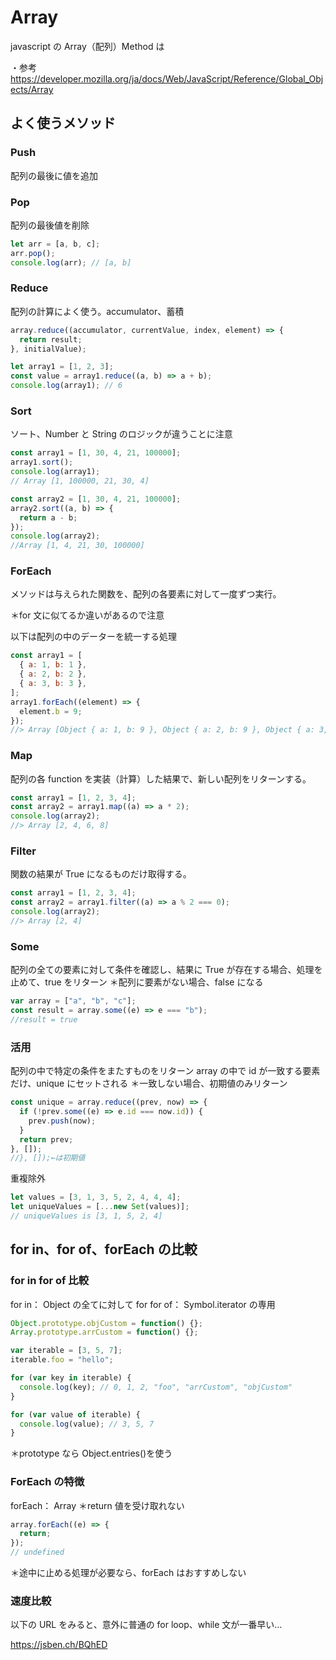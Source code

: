 # Array

javascript の Array（配列）Method は

・参考
<https://developer.mozilla.org/ja/docs/Web/JavaScript/Reference/Global_Objects/Array>

## よく使うメソッド

### Push

配列の最後に値を追加

### Pop

配列の最後値を削除

```javascript
let arr = [a, b, c];
arr.pop();
console.log(arr); // [a, b]
```

### Reduce

配列の計算によく使う。accumulator、蓄積

```javascript
array.reduce((accumulator, currentValue, index, element) => {
  return result;
}, initialValue);

let array1 = [1, 2, 3];
const value = array1.reduce((a, b) => a + b);
console.log(array1); // 6
```

### Sort

ソート、Number と String のロジックが違うことに注意

```javascript
const array1 = [1, 30, 4, 21, 100000];
array1.sort();
console.log(array1);
// Array [1, 100000, 21, 30, 4]

const array2 = [1, 30, 4, 21, 100000];
array2.sort((a, b) => {
  return a - b;
});
console.log(array2);
//Array [1, 4, 21, 30, 100000]
```

### ForEach

メソッドは与えられた関数を、配列の各要素に対して一度ずつ実行。

＊for 文に似てるか違いがあるので注意

以下は配列の中のデーターを統一する処理

```javascript
const array1 = [
  { a: 1, b: 1 },
  { a: 2, b: 2 },
  { a: 3, b: 3 },
];
array1.forEach((element) => {
  element.b = 9;
});
//> Array [Object { a: 1, b: 9 }, Object { a: 2, b: 9 }, Object { a: 3, b: 9 }]
```

### Map

配列の各 function を実装（計算）した結果で、新しい配列をリターンする。

```javascript
const array1 = [1, 2, 3, 4];
const array2 = array1.map((a) => a * 2);
console.log(array2);
//> Array [2, 4, 6, 8]
```

### Filter

関数の結果が True になるものだけ取得する。

```javascript
const array1 = [1, 2, 3, 4];
const array2 = array1.filter((a) => a % 2 === 0);
console.log(array2);
//> Array [2, 4]
```

### Some

配列の全ての要素に対して条件を確認し、結果に True が存在する場合、処理を止めて、true をリターン
＊配列に要素がない場合、false になる

```javascript
var array = ["a", "b", "c"];
const result = array.some((e) => e === "b");
//result = true
```

### 活用

配列の中で特定の条件をまたすものをリターン
array の中で id が一致する要素だけ、unique にセットされる
＊一致しない場合、初期値のみリターン

```javascript
const unique = array.reduce((prev, now) => {
  if (!prev.some((e) => e.id === now.id)) {
    prev.push(now);
  }
  return prev;
}, []);
//}, []);←は初期値
```

重複除外

```javascript
let values = [3, 1, 3, 5, 2, 4, 4, 4];
let uniqueValues = [...new Set(values)];
// uniqueValues is [3, 1, 5, 2, 4]
```

## for in、for of、forEach の比較

### for in for of 比較

for in： Object の全てに対して for
for of： Symbol.iterator の専用

```javascript
Object.prototype.objCustom = function() {};
Array.prototype.arrCustom = function() {};

var iterable = [3, 5, 7];
iterable.foo = "hello";

for (var key in iterable) {
  console.log(key); // 0, 1, 2, "foo", "arrCustom", "objCustom"
}

for (var value of iterable) {
  console.log(value); // 3, 5, 7
}
```

＊prototype なら Object.entries()を使う

### ForEach の特徴

forEach： Array ＊return 値を受け取れない

```javascript
array.forEach((e) => {
  return;
});
// undefined
```

＊途中に止める処理が必要なら、forEach はおすすめしない

### 速度比較

以下の URL をみると、意外に普通の for loop、while 文が一番早い…

<https://jsben.ch/BQhED>
